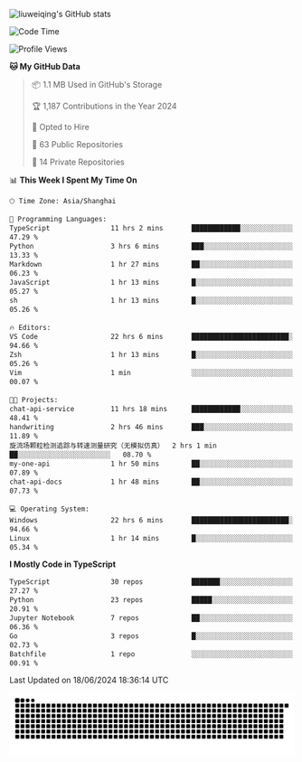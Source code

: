![liuweiqing's GitHub stats](https://github-readme-stats.vercel.app/api?username=14790897&show_icons=true&locale=cn&include_all_commits=true&count_private=true)

<!--START_SECTION:waka-->
![Code Time](http://img.shields.io/badge/Code%20Time-1%2C093%20hrs%2058%20mins-blue)

![Profile Views](http://img.shields.io/badge/Profile%20Views-9-blue)

**🐱 My GitHub Data** 

> 📦 1.1 MB Used in GitHub's Storage 
 > 
> 🏆 1,187 Contributions in the Year 2024
 > 
> 💼 Opted to Hire
 > 
> 📜 63 Public Repositories 
 > 
> 🔑 14 Private Repositories 
 > 
📊 **This Week I Spent My Time On** 

```text
🕑︎ Time Zone: Asia/Shanghai

💬 Programming Languages: 
TypeScript               11 hrs 2 mins       ████████████░░░░░░░░░░░░░   47.29 % 
Python                   3 hrs 6 mins        ███░░░░░░░░░░░░░░░░░░░░░░   13.33 % 
Markdown                 1 hr 27 mins        ██░░░░░░░░░░░░░░░░░░░░░░░   06.23 % 
JavaScript               1 hr 13 mins        █░░░░░░░░░░░░░░░░░░░░░░░░   05.27 % 
sh                       1 hr 13 mins        █░░░░░░░░░░░░░░░░░░░░░░░░   05.26 % 

🔥 Editors: 
VS Code                  22 hrs 6 mins       ████████████████████████░   94.66 % 
Zsh                      1 hr 13 mins        █░░░░░░░░░░░░░░░░░░░░░░░░   05.26 % 
Vim                      1 min               ░░░░░░░░░░░░░░░░░░░░░░░░░   00.07 % 

🐱‍💻 Projects: 
chat-api-service         11 hrs 18 mins      ████████████░░░░░░░░░░░░░   48.41 % 
handwriting              2 hrs 46 mins       ███░░░░░░░░░░░░░░░░░░░░░░   11.89 % 
旋流场颗粒检测追踪与转速测量研究（无模拟仿真）  2 hrs 1 min         ██░░░░░░░░░░░░░░░░░░░░░░░   08.70 % 
my-one-api               1 hr 50 mins        ██░░░░░░░░░░░░░░░░░░░░░░░   07.89 % 
chat-api-docs            1 hr 48 mins        ██░░░░░░░░░░░░░░░░░░░░░░░   07.73 % 

💻 Operating System: 
Windows                  22 hrs 6 mins       ████████████████████████░   94.66 % 
Linux                    1 hr 14 mins        █░░░░░░░░░░░░░░░░░░░░░░░░   05.34 % 
```

**I Mostly Code in TypeScript** 

```text
TypeScript               30 repos            ███████░░░░░░░░░░░░░░░░░░   27.27 % 
Python                   23 repos            █████░░░░░░░░░░░░░░░░░░░░   20.91 % 
Jupyter Notebook         7 repos             ██░░░░░░░░░░░░░░░░░░░░░░░   06.36 % 
Go                       3 repos             █░░░░░░░░░░░░░░░░░░░░░░░░   02.73 % 
Batchfile                1 repo              ░░░░░░░░░░░░░░░░░░░░░░░░░   00.91 % 
```




 Last Updated on 18/06/2024 18:36:14 UTC
<!--END_SECTION:waka-->

<picture>
  <source media="(prefers-color-scheme: dark)" srcset="https://raw.githubusercontent.com/14790897/14790897/output/github-contribution-grid-snake-dark.svg" />
  <source media="(prefers-color-scheme: light)" srcset="https://raw.githubusercontent.com/14790897/14790897/output/github-contribution-grid-snake.svg" />
  <img alt="github-snake" src="https://raw.githubusercontent.com/14790897/14790897/output/github-contribution-grid-snake.svg" />
</picture>
